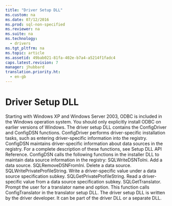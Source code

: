 ```yaml
---
title: "Driver Setup DLL"
ms.custom: na
ms.date: 07/12/2016
ms.prod: sql-non-specified
ms.reviewer: na
ms.suite: na
ms.technology: 
  - drivers
ms.tgt_pltfrm: na
ms.topic: article
ms.assetid: 49bab021-81fa-402e-b7a4-a5214f1fadc4
caps.latest.revision: 7
manager: jhubbard
translation.priority.ht: 
  - en-gb
---
```

# Driver Setup DLL
<?xml version="1.0" encoding="utf-8"?>
<developerConceptualDocument xmlns="http://ddue.schemas.microsoft.com/authoring/2003/5" xmlns:xlink="http://www.w3.org/1999/xlink" xmlns:xsi="http://www.w3.org/2001/XMLSchema-instance" xsi:schemaLocation="http://ddue.schemas.microsoft.com/authoring/2003/5 http://dduestorage.blob.core.windows.net/ddueschema/developer.xsd">
  <introduction>
    <alert class="note">
      <para>Starting with Windows XP and Windows Server 2003, ODBC is included in the Windows operation system. You should only explicitly install ODBC on earlier versions of Windows.</para>
    </alert>
    <para>The driver setup DLL contains the <legacyBold>ConfigDriver</legacyBold> and <legacyBold>ConfigDSN</legacyBold> functions. <legacyBold>ConfigDriver</legacyBold> performs driver-specific installation tasks, such as entering driver-specific information into the registry. <legacyBold>ConfigDSN</legacyBold> maintains driver-specific information about data sources in the registry. For a complete description of these functions, see <legacyLink xlink:href="f9d03f17-1c0d-4e7c-9c04-8c316e07ef25">Setup DLL API Reference</legacyLink>.</para>
    <para>
      <legacyBold>ConfigDSN</legacyBold> calls the following functions in the installer DLL to maintain data source information in the registry:  </para>
    <list class="bullet">
      <listItem>
        <para>
          <legacyBold>SQLWriteDSNToIni</legacyBold>. Add a data source.</para>
      </listItem>
      <listItem>
        <para>
          <legacyBold>SQLRemoveDSNFromIni</legacyBold>. Delete a data source.</para>
      </listItem>
      <listItem>
        <para>
          <legacyBold>SQLWritePrivateProfileString</legacyBold>. Write a driver-specific value under a data source specification subkey.</para>
      </listItem>
      <listItem>
        <para>
          <legacyBold>SQLGetPrivateProfileString</legacyBold>. Read a driver-specific value from a data source specification subkey.</para>
      </listItem>
      <listItem>
        <para>
          <legacyBold>SQLGetTranslator</legacyBold>. Prompt the user for a translator name and option. This function calls <legacyBold>ConfigTranslator</legacyBold> in the translator setup DLL.</para>
      </listItem>
    </list>
    <para>The driver setup DLL is written by the driver developer. It can be part of the driver DLL or a separate DLL.</para>
  </introduction>
  <relatedTopics />
</developerConceptualDocument>